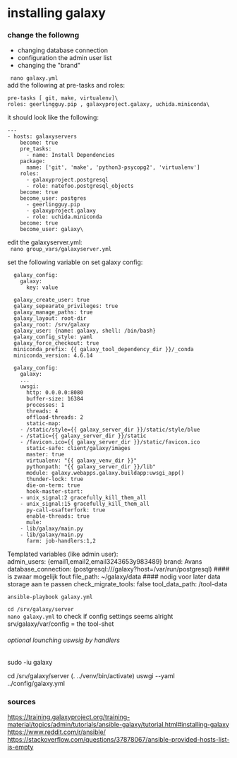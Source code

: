 # installing galaxy


### change the followng
- changing database connection
- configuration the admin user list
- changing the "brand" 
 
`` nano galaxy.yml``\
 add the following at pre-tasks and roles:

    pre-tasks [ git, make, virtualenv]\
    roles: geerlingguy.pip , galaxyproject.galaxy, uchida.miniconda\

it should look like the following:

    ---
  	- hosts: galaxyservers
	    become: true
	    pre_tasks:
	      - name: Install Dependencies
		package:
		  name: ['git', 'make', 'python3-psycopg2', 'virtualenv']
	    roles:
	      - galaxyproject.postgresql
	      - role: natefoo.postgresql_objects
		become: true
		become_user: postgres
	      - geerlingguy.pip
	      - galaxyproject.galaxy
	      - role: uchida.miniconda
		become: true
		become_user: galaxy\
	  

edit the galaxyserver.yml:\
`` nano group_vars/galaxyserver.yml``

set the following variable on set galaxy config:


	  galaxy_config:
	    galaxy:
	      key: value

	  galaxy_create_user: true
	  galaxy_sepearate_privileges: true
	  galaxy_manage_paths: true
	  galaxy_layout: root-dir
	  galaxy_root: /srv/galaxy
	  galaxy_user: {name: galaxy, shell: /bin/bash}
	  galaxy_config_style: yaml
	  galaxy_force_checkout: true
	  miniconda_prefix: {{ galaxy_tool_dependency_dir }}/_conda
	  miniconda_version: 4.6.14

	  galaxy_config:
	    galaxy:
	    ...
	    uwsgi:
	      http: 0.0.0.0:8080
	      buffer-size: 16384
	      processes: 1
	      threads: 4
	      offload-threads: 2
	      static-map:
		- /static/style={{ galaxy_server_dir }}/static/style/blue
		- /static={{ galaxy_server_dir }}/static
		- /favicon.ico={{ galaxy_server_dir }}/static/favicon.ico
	      static-safe: client/galaxy/images
	      master: true
	      virtualenv: "{{ galaxy_venv_dir }}"
	      pythonpath: "{{ galaxy_server_dir }}/lib"
	      module: galaxy.webapps.galaxy.buildapp:uwsgi_app()
	      thunder-lock: true
	      die-on-term: true
	      hook-master-start:
		- unix_signal:2 gracefully_kill_them_all
		- unix_signal:15 gracefully_kill_them_all
	      py-call-osafterfork: true
	      enable-threads: true
	      mule:
		- lib/galaxy/main.py
		- lib/galaxy/main.py
	      farm: job-handlers:1,2

Templated variables (like admin user):\
    admin_users: {email1,email2,email3243653y983489}
    brand: Avans
    database_connection: (postgresql:///galaxy?host=/var/run/postgresql) #### is zwaar mogelijk fout
    file_path: ~/galaxy/data #### nodig voor later data storage aan te passen
    check_migrate_tools: false
    tool_data_path: /tool-data



``ansible-playbook galaxy.yml``

``cd /srv/galaxy/server``\
``nano galaxy.yml``  to check if config settings seems alright\
srv/galaxy/var/config = the tool-shet


###### optional lounching uswsig by handlers

sudo -iu galaxy

cd /srv/galaxy/server
(. ../venv/bin/activate)
uswgi --yaml ../config/galaxy.yml


### sources
https://training.galaxyproject.org/training-material/topics/admin/tutorials/ansible-galaxy/tutorial.html#installing-galaxy
https://www.reddit.com/r/ansible/
https://stackoverflow.com/questions/37878067/ansible-provided-hosts-list-is-empty
